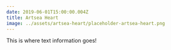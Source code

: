 ```yaml
---
date: 2019-06-01T15:00:00.004Z
title: Artsea Heart
image: ../assets/artsea-heart/placeholder-artsea-heart.png
---
```


This is where text information goes!
